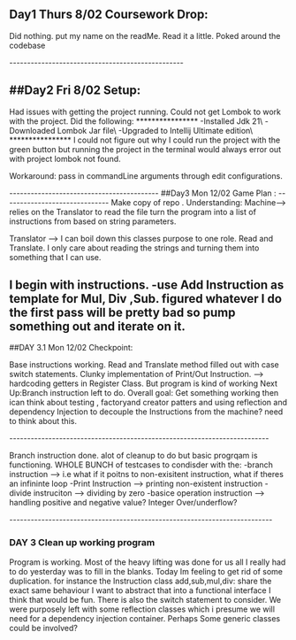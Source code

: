
Day1 Thurs 8/02 Coursework Drop:
-----------------------------------------------
<p>Did nothing. put my name on the readMe. Read it a little.
Poked around the codebase</p>
-------------------------------------------------

##Day2 Fri 8/02 Setup:
-----------------------------------
<p>Had issues with getting the project running.
Could not get Lombok to work with the project. 
Did the following:
****************
-Installed Jdk 21\
-Downloaded Lombok Jar file\
-Upgraded to Intellij Ultimate edition\ 
****************
I could not figure out why I could run the project with 
the green button but running the project in the terminal
would always error out with project lombok not found.

Workaround: pass in commandLine arguments through edit
configurations.
</p>
------------------------------------------
##Day3 Mon 12/02 Game Plan :
------------------------------
Make copy of repo .
Understanding:
Machine--> relies on the Translator to read the file turn the program
into a list of instructions from based on string parameters.

Translator --> I can boil down this classes purpose to one role.
Read and Translate. I only care about reading the strings and turning
them into something that I can use.

I begin with instructions.
-use Add Instruction as template for Mul, Div ,Sub.
figured whatever I do the first pass will be pretty bad
so pump something out and iterate on it.
-------------------------------------------
##DAY 3.1 Mon 12/02 Checkpoint:
<p>
Base instructions working.
Read and Translate method filled out with case switch statements.
Clunky implementation of Print/Out Instruction. -->
hardcoding getters in Register Class.
But program is kind of working
Next Up:Branch instruction left to do.
Overall goal:
Get something working then ican think about testing , factoryand creator patters
and using reflection and dependency Injection to decouple the Instructions
from the machine? need to think about this.
</p>
-------------------------------------------------------------------------
<p> Branch instruction done. alot of cleanup to do but basic progrqam is
functioning. WHOLE BUNCH of testcases to condisder with the:
-branch instruction --> i.e what if it poitns to non-exisitent instruction, what if theres an infininte loop
-Print Instruction --> printing non-existent instruction
-divide instruciton --> dividing by zero
-basice operation instruction --> handling positive and negative value? Integer Over/underflow?
 
</p>
--------------------------------------------------------------------------

<h3>DAY 3 Clean up working program</h3> 
<p>Program is working. Most of the heavy lifting was done for us all I really 
had to do yesterday was to fill in the blanks.
Today Im feeling to get rid of some duplication. for instance 
the Instruction class add,sub,mul,div: share the exact same behaviour I want 
to abstract that into a functional interface I think that would be fun.
There is also the switch statement to consider.
We were purposely left with some reflection classes which i presume we will 
need for a dependency injection container. Perhaps Some generic classes 
could be involved?
</p>